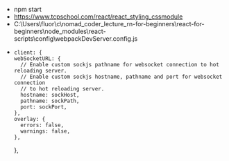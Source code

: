 - npm start
- https://www.tcpschool.com/react/react_styling_cssmodule
- C:\Users\fluor\c\nomad_coder_lecture_rn-for-beginners\react-for-beginners\node_modules\react-scripts\config\webpackDevServer.config.js
-     client: {
      webSocketURL: {
        // Enable custom sockjs pathname for websocket connection to hot reloading server.
        // Enable custom sockjs hostname, pathname and port for websocket connection
        // to hot reloading server.
        hostname: sockHost,
        pathname: sockPath,
        port: sockPort,
      },
      overlay: {
        errors: false,
        warnings: false,
      },
    },